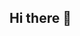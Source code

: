 ## Hi there 👋
<p align="center">
      <img width="5" height="5" src="https://images.app.goo.gl/XgruuKHDHEXX2B5z7">
</p>

